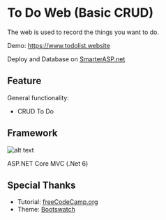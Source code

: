 # To Do Web (Basic CRUD)
  The web is used to record the things you want to do.

Demo: https://www.todolist.website

Deploy and Database on [SmarterASP.net](https://www.smarterasp.net)

## Feature
General functionality:
  * CRUD To Do

## Framework
![alt text](https://img.stackshare.io/service/11331/asp.net-core.png "Logo .net")

ASP.NET Core MVC (.Net 6)

## Special Thanks
  * Tutorial: [freeCodeCamp.org](https://www.youtube.com/watch?v=hZ1DASYd9rk&list=LL&index=11&t=10492s)
  * Theme: [Bootswatch](https://bootswatch.com/morph/)
